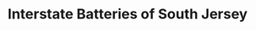 ---
title: "Interstate Batteries of South Jersey"
url: /egg-harbor-township/interstate-batteries-of-south-jersey/
shop: car repair
---